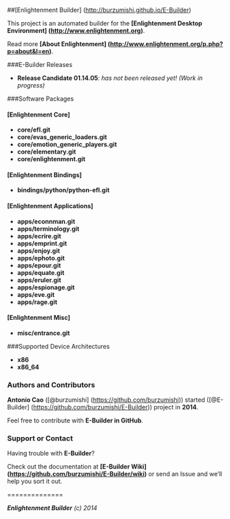 ##[Enlightenment Builder] (http://burzumishi.github.io/E-Builder)

This project is an automated builder for the **[Enlightenment Desktop Environment] (http://www.enlightenment.org)**.

Read more **[About Enlightenment] (http://www.enlightenment.org/p.php?p=about&l=en)**.


###E-Builder Releases

 * **Release Candidate 01.14.05**: _has not been released yet! (Work in progress)_


###Software Packages

#### [Enlightenment Core]

- **core/efl.git**
- **core/evas_generic_loaders.git**
- **core/emotion_generic_players.git**
- **core/elementary.git**
- **core/enlightenment.git**

#### [Enlightenment Bindings]

- **bindings/python/python-efl.git**

#### [Enlightenment Applications]

- **apps/econnman.git**
- **apps/terminology.git**
- **apps/ecrire.git**
- **apps/emprint.git**
- **apps/enjoy.git**
- **apps/ephoto.git**
- **apps/epour.git**
- **apps/equate.git**
- **apps/eruler.git**
- **apps/espionage.git**
- **apps/eve.git**
- **apps/rage.git**

#### [Enlightenment Misc]

- **misc/entrance.git**


###Supported Device Architectures

 - **x86**
 - **x86_64**


### Authors and Contributors

**Antonio Cao** ([@burzumishi] (https://github.com/burzumishi)) started ([@E-Builder] (https://github.com/burzumishi/E-Builder)) project in **2014**.

Feel free to contribute with **E-Builder in GitHub**.


### Support or Contact

Having trouble with **E-Builder**?

Check out the documentation at **[E-Builder Wiki] (https://github.com/burzumishi/E-Builder/wiki)** or send an Issue and we’ll help you sort it out.

==============

_**Enlightenment Builder** (c) 2014_
